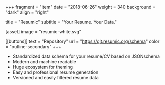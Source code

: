 +++
fragment = "item"
date = "2018-06-26"
weight = 340
background = "dark"
align = "right"

title = "Resumic"
subtitle = "Your Resume. Your Data."

[asset]
  image = "resumic-white.svg"

[[buttons]]
  text = "Repository"
  url = "https://git.resumic.org/schema"
  color = "outline-secondary"
+++

* Standardized data schema for your resume/CV based on JSONschema
* Modern and machine readable
* Huge ecosystem for theming
* Easy and professional resume generation
* Versioned and easily filtered resume data
